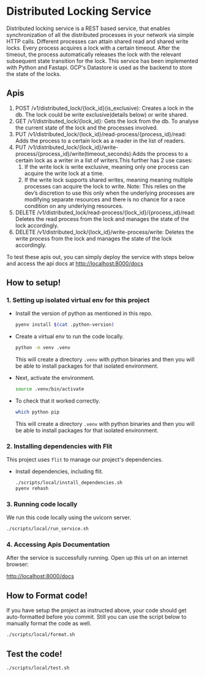 # Distributed Locking Service
Distributed locking service is a REST based service, that enables synchronization of all the distributed processes in your network via simple HTTP calls. Different processes can attain shared read and shared write locks. Every process acquires a lock with a certain timeout. After the timeout, the process automatically releases the lock with the relevant subsequent state transition for the lock. This service has been implemented with Python and Fastapi. GCP's Datastore is used as the backend to store the state of the locks.


## Apis
1. POST /v1/distributed_lock/{lock_id}(is_exclusive): Creates a lock in the db. The lock could be write exclusive(details below) or write shared.
2. GET /v1/distributed_lock/{lock_id}: Gets the lock from the db. To analyse the current state of the lock and the processes involved.
3. PUT /v1/distributed_lock/{lock_id}/read-process/{process_id}/read: Adds the process to a certain lock as a reader in the list of readers.
4. PUT /v1/distributed_lock/{lock_id}/write-process/{process_id}/write(timeout_seconds):Adds the process to a certain lock as a writer in a list of writers.This further has 2 use cases:
   1. If the write lock is write exclusive, meaning only one process can acquire the write lock at a time.
   2. If the write lock supports shared writes, meaning meaning multiple processes can acquire the lock to write. Note: This relies on the dev’s discretion to use this only when the underlying processes are modifying separate resources and there is no chance for a race condition on any underlying resources.
5. DELETE /v1/distributed_lock/read-process/{lock_id}/{process_id}/read: Deletes the read process from the lock and manages the state of the lock accordingly.
6. DELETE /v1/distributed_lock/{lock_id}/write-process/write: Deletes the write process from the lock and manages the state of the lock accordingly.

To test these apis out, you can simply deploy the service with steps below and access the api docs at [http://localhost:8000/docs](http://localhost:8000/docs)

## How to setup!

### 1. Setting up isolated virtual env for this project

- Install the version of python as mentioned in this repo.

    ```sh
    pyenv install $(cat .python-version)
    ```


- Create a virtual env to run the code locally.
    ```sh
    python -m venv .venv
    ```

    This will create a directory `.venv` with python binaries and then you will be able to install packages for that isolated environment.


- Next, activate the environment.

    ```sh
    source .venv/bin/activate
    ```

- To check that it worked correctly.

    ```sh
    which python pip
    ```

    This will create a directory `.venv` with python binaries and then you will be able to install packages for that isolated environment.

### 2. Installing dependencies with Flit

This project uses `flit` to manage our project's dependencies.

- Install dependencies, including flit.

    ```sh
    ./scripts/local/install_dependencies.sh
    pyenv rehash
    ```

### 3. Running code locally

We run this code locally using the uvicorn server.

  ```sh
  ./scripts/local/run_service.sh
  ```

### 4. Accessing Apis Documentation

After the service is successfully running. Open up this url on an internet browser:

[http://localhost:8000/docs](http://localhost:8000/docs)

## How to Format code!
If you have setup the project as instructed above, your code should get auto-formatted before you commit. Still you can use the script below to manually format the code as well.
```sh
./scripts/local/format.sh
```


## Test the code!

```sh
./scripts/local/test.sh
```
